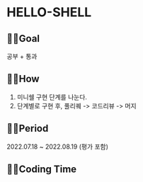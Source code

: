 # HELLO-SHELL

## ☝🏻Goal
공부 + 통과

## ☝🏻How
1. 미니쉘 구현 단계를 나눈다.
2. 단계별로 구현 후, 풀리퀘 -> 코드리뷰 -> 머지

## ☝🏻Period
2022.07.18 ~ 2022.08.19 (평가 포함)

## ☝🏻Coding Time

